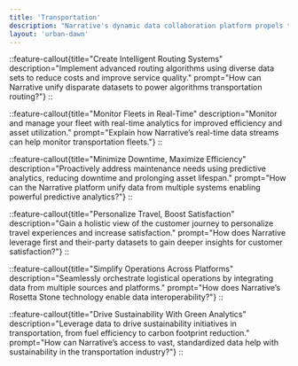```yaml
---
title: 'Transportation'
description: "Narrative's dynamic data collaboration platform propels the transportation industry forward, optimizing logistics and enhancing passenger experiences."
layout: 'urban-dawn'
---
```

::feature-callout{title="Create Intelligent Routing Systems" description="Implement advanced routing algorithms using diverse data sets to reduce costs and improve service quality." prompt="How can Narrative unify disparate datasets to power algorithms transportation routing?"}
::

::feature-callout{title="Monitor Fleets in Real-Time" description="Monitor and manage your fleet with real-time analytics for improved efficiency and asset utilization." prompt="Explain how Narrative’s real-time data streams can help monitor transportation fleets."}
::

::feature-callout{title="Minimize Downtime, Maximize Efficiency" description="Proactively address maintenance needs using predictive analytics, reducing downtime and prolonging asset lifespan." prompt="How can the Narrative platform unify data from multiple systems enabling powerful predictive analytics?"}
::

::feature-callout{title="Personalize Travel, Boost Satisfaction" description="Gain a holistic view of the customer journey to personalize travel experiences and increase satisfaction." prompt="How does Narrative leverage first and their-party datasets to gain deeper insights for customer satisfaction?"}
::

::feature-callout{title="Simplify Operations Across Platforms" description="Seamlessly orchestrate logistical operations by integrating data from multiple sources and platforms." prompt="How does Narrative’s Rosetta Stone technology enable data interoperability?"}
::

::feature-callout{title="Drive Sustainability With Green Analytics" description="Leverage data to drive sustainability initiatives in transportation, from fuel efficiency to carbon footprint reduction." prompt="How can Narrative’s access to vast, standardized data help with sustainability in the transportation industry?"}
::
